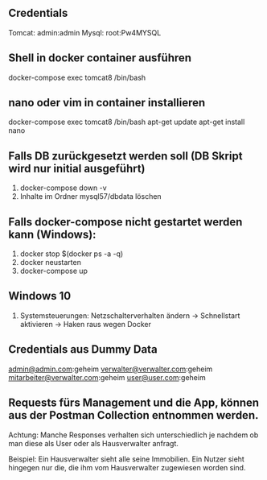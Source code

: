 ## Credentials
Tomcat: admin:admin
Mysql: root:Pw4MYSQL

## Shell in docker container ausführen
docker-compose exec tomcat8 /bin/bash

## nano oder vim in container installieren
docker-compose exec tomcat8 /bin/bash
apt-get update
apt-get install nano

## Falls DB zurückgesetzt werden soll (DB Skript wird nur initial ausgeführt)
1. docker-compose down -v
2. Inhalte im Ordner mysql57/dbdata löschen

## Falls docker-compose nicht gestartet werden kann (Windows):
1. docker stop $(docker ps -a -q)
2. docker neustarten
3. docker-compose up

## Windows 10
1. Systemsteuerungen: Netzschalterverhalten ändern -> Schnellstart aktivieren -> Haken raus wegen Docker

## Credentials aus Dummy Data
admin@admin.com:geheim
verwalter@verwalter.com:geheim
mitarbeiter@verwalter.com:geheim
user@user.com:geheim

## Requests fürs Management und die App, können aus der Postman Collection entnommen werden.
Achtung: Manche Responses verhalten sich unterschiedlich je nachdem ob man diese als User oder als Hausverwalter anfragt.

Beispiel: Ein Hausverwalter sieht alle seine Immobilien.
Ein Nutzer sieht hingegen nur die, die ihm vom Hausverwalter zugewiesen worden sind.



